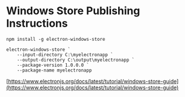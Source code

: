 # Windows Store Publishing Instructions


`npm install -g electron-windows-store`

```shell
electron-windows-store `
    --input-directory C:\myelectronapp `
    --output-directory C:\output\myelectronapp `
    --package-version 1.0.0.0 `
    --package-name myelectronapp
```


[https://www.electronjs.org/docs/latest/tutorial/windows-store-guide](https://www.electronjs.org/docs/latest/tutorial/windows-store-guide)